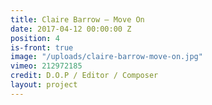```yaml
---
title: Claire Barrow — Move On
date: 2017-04-12 00:00:00 Z
position: 4
is-front: true
image: "/uploads/claire-barrow-move-on.jpg"
vimeo: 212972185
credit: D.O.P / Editor / Composer
layout: project
---
```



